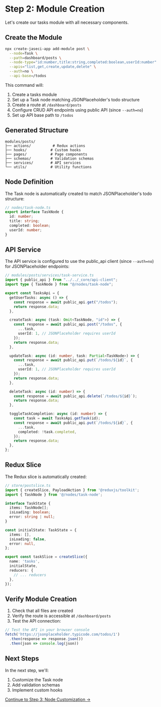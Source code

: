# Step 2: Module Creation

Let's create our tasks module with all necessary components.

## Create the Module

```bash
npx create-jaseci-app add-module post \
  --node=Task \
  --path=dashboard/posts \
  --node-type="id:number,title:string,completed:boolean,userId:number" \
  --apis="list,get,create,update,delete" \
  --auth=no \
  --api-base=/todos
```

This command will:
1. Create a tasks module
2. Set up a Task node matching JSONPlaceholder's todo structure
3. Create a route at `/dashboard/posts`
4. Configure CRUD API endpoints using public API (since `--auth=no`)
5. Set up API base path to `/todos`

## Generated Structure

```
modules/posts/
├── actions/          # Redux actions
├── hooks/           # Custom hooks
├── pages/           # Page components
├── schemas/         # Validation schemas
├── services/        # API services
└── utils/           # Utility functions
```

## Node Definition

The Task node is automatically created to match JSONPlaceholder's todo structure:

```typescript
// nodes/task-node.ts
export interface TaskNode {
  id: number;
  title: string;
  completed: boolean;
  userId: number;
}
```

## API Service

The API service is configured to use the public_api client (since `--auth=no`) for JSONPlaceholder endpoints:

```typescript
// modules/posts/services/task-service.ts
import { public_api } from "../../_core/api-client";
import type { TaskNode } from "@/nodes/task-node";

export const TasksApi = {
  getUserTasks: async () => {
    const response = await public_api.get("/todos");
    return response.data;
  },

  createTask: async (task: Omit<TaskNode, "id">) => {
    const response = await public_api.post("/todos", {
      ...task,
      userId: 1, // JSONPlaceholder requires userId
    });
    return response.data;
  },

  updateTask: async (id: number, task: Partial<TaskNode>) => {
    const response = await public_api.put(`/todos/${id}`, {
      ...task,
      userId: 1, // JSONPlaceholder requires userId
    });
    return response.data;
  },

  deleteTask: async (id: number) => {
    const response = await public_api.delete(`/todos/${id}`);
    return response.data;
  },

  toggleTaskCompletion: async (id: number) => {
    const task = await TasksApi.getTask(id);
    const response = await public_api.put(`/todos/${id}`, {
      ...task,
      completed: !task.completed,
    });
    return response.data;
  },
};
```

## Redux Slice

The Redux slice is automatically created:

```typescript
// store/postslice.ts
import { createSlice, PayloadAction } from '@reduxjs/toolkit';
import { TaskNode } from '@/nodes/task-node';

interface TaskState {
  items: TaskNode[];
  isLoading: boolean;
  error: string | null;
}

const initialState: TaskState = {
  items: [],
  isLoading: false,
  error: null,
};

export const taskSlice = createSlice({
  name: 'tasks',
  initialState,
  reducers: {
    // ... reducers
  },
});
```

## Verify Module Creation

1. Check that all files are created
2. Verify the route is accessible at `/dashboard/posts`
3. Test the API connection:
```typescript
// Test the API in your browser console
fetch('https://jsonplaceholder.typicode.com/todos/1')
  .then(response => response.json())
  .then(json => console.log(json))
```

## Next Steps

In the next step, we'll:
1. Customize the Task node
2. Add validation schemas
3. Implement custom hooks

[Continue to Step 3: Node Customization →](./step3-node-customization.md) 